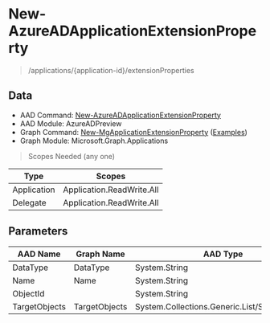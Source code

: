 # New-AzureADApplicationExtensionProperty

> /applications/{application-id}/extensionProperties

## Data

+ AAD Command: [New-AzureADApplicationExtensionProperty](https://docs.microsoft.com/en-us/powershell/module/AzureAD/New-AzureADApplicationExtensionProperty?view=azureadps-2.0-preview)
+ AAD Module: AzureADPreview
+ Graph Command: [New-MgApplicationExtensionProperty](https://docs.microsoft.com/en-us/powershell/module/Microsoft.Graph.Applications/New-MgApplicationExtensionProperty) ([Examples](https://github.com/orgs/msgraph/discussions?discussions_q=New-MgApplicationExtensionProperty))
+ Graph Module: Microsoft.Graph.Applications

> Scopes Needed (any one)

|Type|Scopes|
|---|---|
|Application|Application.ReadWrite.All|
|Delegate|Application.ReadWrite.All|

## Parameters

|AAD Name|Graph Name|AAD Type|Graph Type|Infos|
|---|---|---|---|---|
|DataType|DataType|System.String|System.String||
|Name|Name|System.String|System.String||
|ObjectId||System.String|||
|TargetObjects|TargetObjects|System.Collections.Generic.List/System.String|System.String[]||

